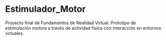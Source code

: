 # Estimulador_Motor
Proyecto final de Fundamentos de Realidad Virtual. Prototipo de estimulación motora a través de actividad física con interacción en entornos virtuales.
